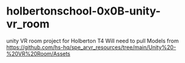 # holbertonschool-0x0B-unity-vr_room
unity VR room project for Holberton T4
Will need to pull Models from https://github.com/hs-hq/spe_arvr_resources/tree/main/Unity%20-%20VR%20Room/Assets
